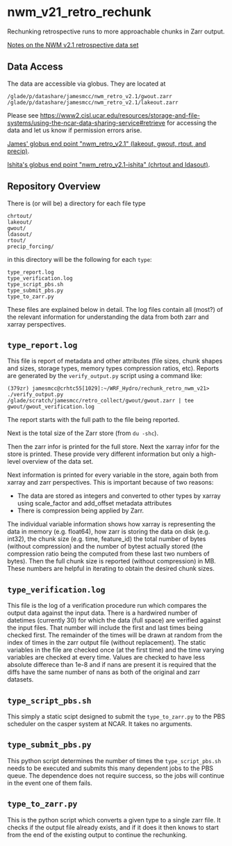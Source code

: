 # nwm_v21_retro_rechunk
Rechunking retrospective runs to more approachable chunks in Zarr output.

[Notes on the NWM v2.1 retrospective data set](https://drive.google.com/file/d/1zUtBZ_SM7uHqNDHLdOwGvfasVFMHfH6a/view)

## Data Access
The data are accessible via globus. They are located at 
```
/glade/p/datashare/jamesmcc/nwm_retro_v2.1/gwout.zarr
/glade/p/datashare/jamesmcc/nwm_retro_v2.1/lakeout.zarr
```
Please see
https://www2.cisl.ucar.edu/resources/storage-and-file-systems/using-the-ncar-data-sharing-service#retrieve
for accessing the data and let us know if permission errors arise. 

[James' globus end point "nwm_retro_v2.1" (lakeout, gwout, rtout, and precip)](https://app.globus.org/file-manager?origin_id=a70eef1a-a2d3-11eb-92d2-6b08dd67ff48&origin_path=%2F). 

[Ishita's globus end point "nwm_retro_v2.1-ishita" (chrtout and ldasout)](https://app.globus.org/file-manager?origin_id=2e6141ce-1b11-11ec-a477-a50ad076c282&origin_path=%2F). 

## Repository Overview
There is (or will be) a directory for each file type

```
chrtout/
lakeout/
gwout/
ldasout/
rtout/
precip_forcing/
```

in this directory will be the following for each `type`:

```
type_report.log
type_verification.log
type_script_pbs.sh
type_submit_pbs.py
type_to_zarr.py
```

These files are explained below in detail. The log files contain all (most?) of the relevant 
information for understanding the data from both zarr and xarray perspectives.


## `type_report.log`
This file is report of metadata and other attributes (file sizes, chunk shapes and sizes, storage 
types, memory types compression ratios, etc). Reports are generated by the `verify_output.py` 
script using a  command like: 

```
(379zr) jamesmcc@crhtc55[1029]:~/WRF_Hydro/rechunk_retro_nwm_v21> ./verify_output.py /glade/scratch/jamesmcc/retro_collect/gwout/gwout.zarr | tee gwout/gwout_verification.log
```

The report starts with the full path to the file being reported.  

Next is the total size of the Zarr store (from `du -shc`).  

Then the zarr infor is printed for the full store. Next the xarray infor for the store is printed. 
These provide very different information but only a high-level overview of the data set.  

Next information is printed for every variable in the store, again both from xarray and zarr 
perspectives. This is important because of two reasons: 
* The data are stored as integers and converted to other types by xarray using scale\_factor and 
add\_offset metadata attributes
* There is compression being applied by Zarr.

The individual variable information shows how xarray is representing the data in memory (e.g. 
float64), how zarr is storing the data on disk (e.g. int32), the chunk size (e.g. time, feature_id) 
the total number of bytes (without compression) and the number of bytest actually stored (the 
compression ratio being the computed from these last two numbers of bytes). Then the full chunk size
is reported (without compression) in MB. These numbers are helpful in iterating to obtain the desired 
chunk sizes. 


## `type_verification.log`
This file is the log of a verification procedure run which compares the output data against the 
input data. There is a hardwired number of datetimes (currently 30) for which the data (full space) 
are verified against the input files. That number will include the first and last times being checked
first. The remainder of the times will be drawn at random from the index of times in the zarr 
output file (without replacement). The static variables in the file are checked once (at the first 
time) and the time varying variables are checked at every time. Values are checked to have less 
absolute differece than 1e-8 and if nans are present it is required that the diffs have the same
number of nans as both of the original and zarr datasets. 


## `type_script_pbs.sh`
This simply a static scipt designed to submit the `type_to_zarr.py` to the PBS scheduler on the 
casper system at NCAR. It takes no arguments. 


## `type_submit_pbs.py`
This python script determines the number of times the `type_script_pbs.sh` needs to be executed and
submits this many dependent jobs to the PBS queue. The dependence does not require success, so the 
jobs will continue in the event one of them fails.


## `type_to_zarr.py`
This is the python script which converts a given type to a single zarr file. It checks if the output 
file already exists, and if it does it then knows to start from the end of the existing output to 
continue the rechunking. 



